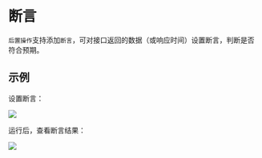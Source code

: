 # 断言

`后置操作`支持添加`断言`，可对接口返回的数据（或响应时间）设置断言，判断是否符合预期。

## 示例

设置断言：

<img src="../../../assets/img/introduce/assertion-1.png" />



运行后，查看断言结果：

<img src="../../../assets/img/introduce/assertion-2.png" />